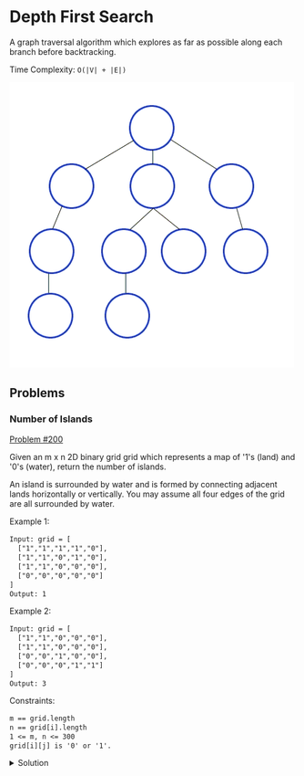 # Depth First Search
A graph traversal algorithm which explores as far as possible along each branch before backtracking.

Time Complexity: `O(|V| + |E|)`

[![Click to watch explanation on YouTube](../images/dfs.gif?raw=true)](https://www.youtube.com/watch?v=wp5ohHFTieM)

## Problems

### Number of Islands

[Problem #200]()

Given an m x n 2D binary grid grid which represents a map of '1's (land) and '0's (water), return the number of islands.

An island is surrounded by water and is formed by connecting adjacent lands horizontally or vertically. You may assume all four edges of the grid are all surrounded by water.

Example 1:

```
Input: grid = [
  ["1","1","1","1","0"],
  ["1","1","0","1","0"],
  ["1","1","0","0","0"],
  ["0","0","0","0","0"]
]
Output: 1
```
Example 2:
```
Input: grid = [
  ["1","1","0","0","0"],
  ["1","1","0","0","0"],
  ["0","0","1","0","0"],
  ["0","0","0","1","1"]
]
Output: 3
```
Constraints:

    m == grid.length
    n == grid[i].length
    1 <= m, n <= 300
    grid[i][j] is '0' or '1'.
    

</p></details>

<details><summary> Solution
</summary><p>

**Java**:

[![Click to watch explanation on YouTube](https://img.youtube.com/vi/o8S2bO3pmO4/0.jpg)](https://www.youtube.com/watch?v=o8S2bO3pmO4)
  
**Golang**:
 
```
// TODO(exesse): paste solution here
```

**Python3**:

```
class Solution:
    def DFS(self, grid, slice_index, value_index):
        if slice_index < 0 or slice_index >= len(grid)-1:
            return 0
        if value_index < 0 or value_index >= len(grid)-1:
            return 0
        if grid[slice_index][value_index] == '0':
            return 0
        grid[slice_index][value_index] = '0'
        self.DFS(grid, slice_index, value_index-1)
        self.DFS(grid, slice_index, value_index+1)
        self.DFS(grid, slice_index-1, value_index)
        self.DFS(grid, slice_index+1, value_index)
        return 1

    def numIslands(self, grid: List[List[str]]) -> int:
        if len(grid) == 0:
            return 0
        countIslands = 0
        for slice_index in range(len(grid)):
            for value_index in range(len(grid[slice_index])):
                if grid[slice_index][value_index] == "1":
                    countIslands += self.DFS(grid, slice_index, value_index)                                                              
        return countIslands   
```

</p></details>
